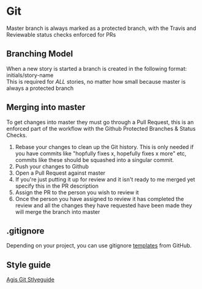 # Git

Master branch is always marked as a protected branch, with the Travis and Reviewable status checks enforced for PRs

## Branching Model
When a new story is started a branch is created in the following format: initials/story-name  
This is required for _ALL_ stories, no matter how small because master is always a protected branch

## Merging into master
To get changes into master they must go through a Pull Request, this is an enforced part of the workflow with the Github Protected Branches & Status Checks.

1. Rebase your changes to clean up the Git history. This is only needed if you have commits like "hopfully fixes x, hopefully fixes x more" etc, commits like these should be squashed into a singular commit. 
2. Push your changes to Github
3. Open a Pull Request against master
4. If you're just putting it up for review and it isn't ready to me merged yet specify this in the PR description
5. Assign the PR to the person you wish to review it
6. Once the person you have assigned to review it has completed the review and all the changes they have requested have been made they will merge the branch into master

## .gitignore
Depending on your project, you can use gitignore [templates](https://github.com/github/gitignore) from GitHub.

## Style guide
[Agis Git Stlyeguide](https://github.com/agis-/git-style-guide)
